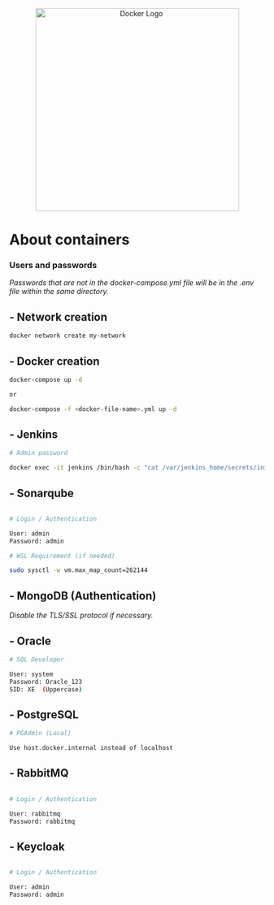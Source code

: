 <p align="center">
  <img src="https://i.imgur.com/z6SRxKv.jpg" width="400" alt="Docker Logo" />
</p>

# About  containers

### Users and passwords

<em>Passwords that are not in the docker-compose.yml file will be in the .env file within the same directory.</em>

## - Network creation

```bash
docker network create my-network
```

## - Docker creation

```bash
docker-compose up -d

or

docker-compose -f <docker-file-name>.yml up -d
```

## - Jenkins

```bash
# Admin password

docker exec -it jenkins /bin/bash -c "cat /var/jenkins_home/secrets/initialAdminPassword"
```

## - Sonarqube

```bash

# Login / Authentication

User: admin
Password: admin

# WSL Requirement (if needed)

sudo sysctl -w vm.max_map_count=262144
```

## - MongoDB (Authentication)

<em>Disable the TLS/SSL protocol if necessary.</em>


## - Oracle

```bash
# SQL Developer

User: system
Password: Oracle_123
SID: XE  (Uppercase)
```

## - PostgreSQL

```bash
# PGAdmin (Local)

Use host.docker.internal instead of localhost
```

## - RabbitMQ

```bash

# Login / Authentication

User: rabbitmq
Password: rabbitmq
```

## - Keycloak

```bash

# Login / Authentication

User: admin
Password: admin
```
